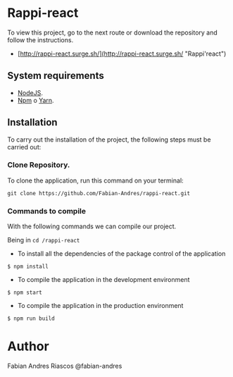 # Rappi-react
To view this project, go to the next route or download the repository and follow the instructions.
- [http://rappi-react.surge.sh/](http://rappi-react.surge.sh/ "Rappi'react")

## System requirements

-  [NodeJS](https://nodejs.org/en/ "NodeJs").
-  [Npm](https://www.npmjs.com/ "Npm") o [Yarn](https://yarnpkg.com/en/ "Yarn").

## Installation

To carry out the installation of the project, the following steps must be carried out:

### Clone Repository.

To clone the application, run this command on your terminal:

    git clone https://github.com/Fabian-Andres/rappi-react.git


### Commands to compile
With the following commands we can compile our project.


Being in  `cd /rappi-react`

- To install all the dependencies of the package control of the application

```
$ npm install
```

- To compile the application in the development environment

```
$ npm start
```
- To compile the application in the production environment

```
$ npm run build
```

# Author

Fabian Andres Riascos @fabian-andres


